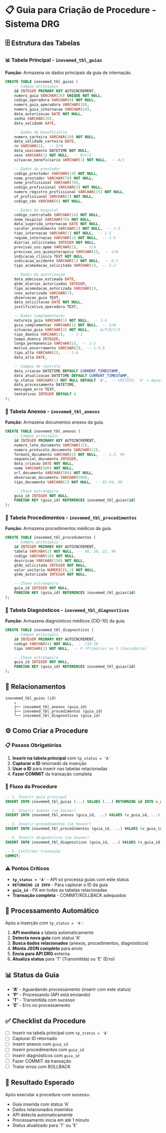 # 📋 Guia para Criação de Procedure - Sistema DRG

## 🗄️ Estrutura das Tabelas

### 📊 Tabela Principal - `inovemed_tbl_guias`

**Função:** Armazena os dados principais da guia de internação.

```sql
CREATE TABLE inovemed_tbl_guias (
    -- Campos principais
    id INTEGER PRIMARY KEY AUTOINCREMENT,
    numero_guia VARCHAR(20) UNIQUE NOT NULL,
    codigo_operadora VARCHAR(6) NOT NULL,
    numero_guia_operadora VARCHAR(20),
    numero_guia_internacao VARCHAR(20),
    data_autorizacao DATE NOT NULL,
    senha VARCHAR(20),
    data_validade DATE,

    -- Dados do beneficiário
    numero_carteira VARCHAR(20) NOT NULL,
    data_validade_carteira DATE,
    rn VARCHAR(1),  -- S/N
    data_nascimento DATETIME NOT NULL,
    sexo VARCHAR(1) NOT NULL,  -- M/F/I
    situacao_beneficiario VARCHAR(1) NOT NULL,  -- A/I

    -- Dados do prestador
    codigo_prestador VARCHAR(14) NOT NULL,
    nome_prestador VARCHAR(70) NOT NULL,
    nome_profissional VARCHAR(70),
    codigo_profissional VARCHAR(2) NOT NULL,
    numero_registro_profissional VARCHAR(15) NOT NULL,
    uf_profissional VARCHAR(2) NOT NULL,
    codigo_cbo VARCHAR(6) NOT NULL,

    -- Dados do hospital
    codigo_contratado VARCHAR(14) NOT NULL,
    nome_hospital VARCHAR(70) NOT NULL,
    data_sugerida_internacao DATE NOT NULL,
    carater_atendimento VARCHAR(1) NOT NULL,  -- 1-5
    tipo_internacao VARCHAR(1) NOT NULL,  -- 1-5
    regime_internacao VARCHAR(1) NOT NULL,  -- 1-5
    diarias_solicitadas INTEGER NOT NULL,
    previsao_uso_opme VARCHAR(1),  -- S/N
    previsao_uso_quimioterapico VARCHAR(1),  -- S/N
    indicacao_clinica TEXT NOT NULL,
    indicacao_acidente VARCHAR(1) NOT NULL,  -- 0-2
    tipo_acomodacao_solicitada VARCHAR(2),  -- 1-2

    -- Dados da autorização
    data_admissao_estimada DATE,
    qtde_diarias_autorizadas INTEGER,
    tipo_acomodacao_autorizada VARCHAR(2),
    cnes_autorizado VARCHAR(7),
    observacao_guia TEXT,
    data_solicitacao DATE NOT NULL,
    justificativa_operadora TEXT,

    -- Dados complementares
    natureza_guia VARCHAR(1) NOT NULL,  -- 1-6
    guia_complementar VARCHAR(1) NOT NULL,  -- S/N
    situacao_guia VARCHAR(2) NOT NULL,  -- A/P/N/C/S
    tipo_doenca VARCHAR(1),  -- 1-2
    tempo_doenca INTEGER,
    longa_permanencia VARCHAR(1),  -- 1-2
    motivo_encerramento VARCHAR(2),  -- 1-5,9
    tipo_alta VARCHAR(2),  -- 1-8
    data_alta DATE,

    -- Campos de controle
    data_criacao DATETIME DEFAULT CURRENT_TIMESTAMP,
    data_atualizacao DATETIME DEFAULT CURRENT_TIMESTAMP,
    tp_status VARCHAR(1) NOT NULL DEFAULT 'A',  -- CRÍTICO: 'A' = Aguardando processamento
    data_processamento DATETIME,
    mensagem_erro TEXT,
    tentativas INTEGER DEFAULT 0
);
```

### 📎 Tabela Anexos - `inovemed_tbl_anexos`

**Função:** Armazena documentos anexos da guia.

```sql
CREATE TABLE inovemed_tbl_anexos (
    -- Campos principais
    id INTEGER PRIMARY KEY AUTOINCREMENT,
    numero_lote_documento VARCHAR(12),
    numero_protocolo_documento VARCHAR(12),
    formato_documento VARCHAR(2) NOT NULL,  -- 1-5, 99
    sequencial_documento INTEGER,
    data_criacao DATE NOT NULL,
    nome VARCHAR(500) NOT NULL,
    url_documento VARCHAR(500) NOT NULL,
    observacao_documento VARCHAR(500),
    tipo_documento VARCHAR(2) NOT NULL,  -- 01-04, 99

    -- Chave estrangeira
    guia_id INTEGER NOT NULL,
    FOREIGN KEY (guia_id) REFERENCES inovemed_tbl_guias(id)
);
```

### 🔧 Tabela Procedimentos - `inovemed_tbl_procedimentos`

**Função:** Armazena procedimentos médicos da guia.

```sql
CREATE TABLE inovemed_tbl_procedimentos (
    -- Campos principais
    id INTEGER PRIMARY KEY AUTOINCREMENT,
    tabela VARCHAR(2) NOT NULL,  -- 00, 20, 22, 98
    codigo VARCHAR(10) NOT NULL,
    descricao VARCHAR(150) NOT NULL,
    qtde_solicitada INTEGER NOT NULL,
    valor_unitario NUMERIC(8,2) NOT NULL,
    qtde_autorizada INTEGER NOT NULL,

    -- Chave estrangeira
    guia_id INTEGER NOT NULL,
    FOREIGN KEY (guia_id) REFERENCES inovemed_tbl_guias(id)
);
```

### 🏥 Tabela Diagnósticos - `inovemed_tbl_diagnosticos`

**Função:** Armazena diagnósticos médicos (CID-10) da guia.

```sql
CREATE TABLE inovemed_tbl_diagnosticos (
    -- Campos principais
    id INTEGER PRIMARY KEY AUTOINCREMENT,
    codigo VARCHAR(4) NOT NULL,  -- CID-10
    tipo VARCHAR(1) NOT NULL,  -- P (Primário) ou S (Secundário)

    -- Chave estrangeira
    guia_id INTEGER NOT NULL,
    FOREIGN KEY (guia_id) REFERENCES inovemed_tbl_guias(id)
);
```

## 🔗 Relacionamentos

```
inovemed_tbl_guias (id)
    ↓
    ├── inovemed_tbl_anexos (guia_id)
    ├── inovemed_tbl_procedimentos (guia_id)
    └── inovemed_tbl_diagnosticos (guia_id)
```

## ⚙️ Como Criar a Procedure

### 📋 Passos Obrigatórios

1. **Inserir na tabela principal** com `tp_status = 'A'`
2. **Capturar o ID** retornado da inserção
3. **Usar o ID** para inserir nas tabelas relacionadas
4. **Fazer COMMIT** da transação completa

### 🔄 Fluxo da Procedure

```sql
-- 1. Inserir guia principal
INSERT INTO inovemed_tbl_guias (...) VALUES (...) RETURNING id INTO v_guia_id;

-- 2. Inserir anexos (se houver)
INSERT INTO inovemed_tbl_anexos (guia_id, ...) VALUES (v_guia_id, ...);

-- 3. Inserir procedimentos (se houver)
INSERT INTO inovemed_tbl_procedimentos (guia_id, ...) VALUES (v_guia_id, ...);

-- 4. Inserir diagnósticos (se houver)
INSERT INTO inovemed_tbl_diagnosticos (guia_id, ...) VALUES (v_guia_id, ...);

-- 5. Confirmar transação
COMMIT;
```

### ⚠️ Pontos Críticos

- **`tp_status = 'A'`** - API só processa guias com este status
- **`RETURNING id INTO`** - Para capturar o ID da guia
- **`guia_id`** - FK em todas as tabelas relacionadas
- **Transação completa** - COMMIT/ROLLBACK adequados

## 🤖 Processamento Automático

Após a inserção com `tp_status = 'A'`:

1. **API monitora** a tabela automaticamente
2. **Detecta nova guia** com status 'A'
3. **Busca dados relacionados** (anexos, procedimentos, diagnósticos)
4. **Monta JSON completo** para envio
5. **Envia para API DRG** externa
6. **Atualiza status** para 'T' (Transmitida) ou 'E' (Erro)

## 📊 Status da Guia

- **'A'** - Aguardando processamento (inserir com este status)
- **'P'** - Processando (API está enviando)
- **'T'** - Transmitida com sucesso
- **'E'** - Erro no processamento

## ✅ Checklist da Procedure

- [ ] Inserir na tabela principal com `tp_status = 'A'`
- [ ] Capturar ID retornado
- [ ] Inserir anexos com `guia_id`
- [ ] Inserir procedimentos com `guia_id`
- [ ] Inserir diagnósticos com `guia_id`
- [ ] Fazer COMMIT da transação
- [ ] Tratar erros com ROLLBACK

## 🎯 Resultado Esperado

Após executar a procedure com sucesso:

- Guia inserida com status 'A'
- Dados relacionados inseridos
- API detecta automaticamente
- Processamento inicia em até 1 minuto
- Status atualizado para 'T' ou 'E'
